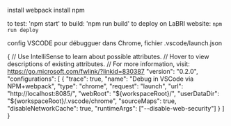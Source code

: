 install webpack
install npm

to test: 'npm start'
to build: 'npm run build'
to deploy on LaBRI website: `npm run deploy`

config VSCODE pour débugguer dans Chrome, fichier .vscode/launch.json

{
    // Use IntelliSense to learn about possible attributes.
    // Hover to view descriptions of existing attributes.
    // For more information, visit: https://go.microsoft.com/fwlink/?linkid=830387
    "version": "0.2.0",
    "configurations": [
        {
          "trace": true,
          "name": "Debug in VSCode via NPM+webpack",
          "type": "chrome",
          "request": "launch",
          "url": "http://localhost:8085/",
          "webRoot": "${workspaceRoot}/",
          "userDataDir": "${workspaceRoot}/.vscode/chrome",
          "sourceMaps": true,
          "disableNetworkCache": true,
          "runtimeArgs": ["--disable-web-security"]
        }
    ]
}

